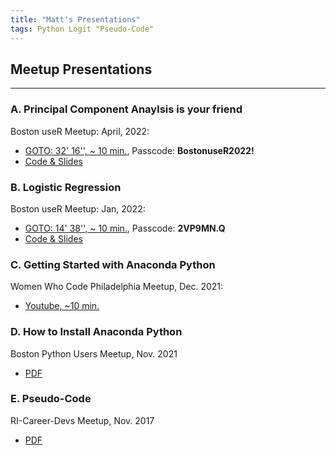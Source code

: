 ```yaml
---
title: "Matt's Presentations"
tags: Python Logit "Pseudo-Code"
---
```


## Meetup Presentations

---

### A. Principal Component Anaylsis is your friend
Boston useR Meetup: April, 2022: 
- [GOTO: 32' 16'', ~ 10 min.](https://rstudio.zoom.us/rec/share/3HsUbbl0M4yqGLu-6LbaIL7hnHX_lchmI218se9SpDPQ5jmOb3pO3rYHK0X44rk.NdS7j5boVtNEpT_w), Passcode: **BostonuseR2022!**
- [Code & Slides](https://bit.ly/3uFat9u)

### B. Logistic Regression
Boston useR Meetup: Jan, 2022: 
- [GOTO: 14' 38'', ~ 10 min.](https://rstudio.zoom.us/rec/share/ZfvzjCLszRd5wTbUeYQOMPcJwGoiLh3UiHmpI-wwI6S8ICnfyrK66qQ21vxnq-bE.2I7NcgW8bTpbAi8I), Passcode: **2VP9MN.Q**
- [Code & Slides](https://bit.ly/3fZb0uN)

### C. Getting Started with Anaconda Python
Women Who Code Philadelphia Meetup, Dec. 2021:
- [Youtube, ~10 min.](https://youtu.be/ZbwRktS7iz8?t=4446)

### D. How to Install Anaconda Python
Boston Python Users Meetup, Nov. 2021
- [PDF](https://github.com/mccurcio/mcc-ds-material/blob/master/assets/Boston_Python_Users_Study_Group_11_17_2021.pdf)

### E. Pseudo-Code
RI-Career-Devs Meetup, Nov. 2017
- [PDF](https://github.com/mccurcio/pseudocode-flowchart-pdf)

